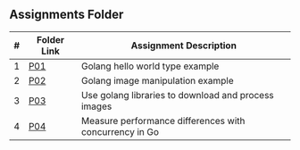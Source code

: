 ##  Assignments Folder
| # | Folder Link                                                                         | Assignment Description                    |
|:-:|-------------------------------------------------------------------------------------|-------------------------------------------|
| 1 | [P01](./P01/)   | Golang hello world type example                                   |
| 2 | [P02](./P02/)   | Golang image manipulation example                                 |
| 3 | [P03](./P03/)   | Use golang libraries to download and process images               |
| 4 | [P04](./P04/)   | Measure performance differences with concurrency in Go            |

